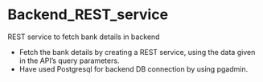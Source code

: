 # Backend_REST_service
REST service to fetch bank details in backend 

- Fetch the bank details by creating a REST service, using the data given in the API’s query parameters.
- Have used Postgresql for backend DB connection by using pgadmin.
